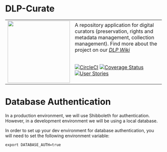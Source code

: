 # DLP-Curate

<table width="100%">
<tr><td>
<img src="https://cdn.vectorlogosupply.com/logos/large/2x/emory-university-png-transparent-logo.png" width="200">
</td><td>
A repository application for digital curators (preservation, rights and metadata management, collection management). Find more about the project on our
<a href="https://wiki.service.emory.edu/display/DLPP"><em>DLP Wiki</em></a>
<br/><br/>

[![CircleCI](https://circleci.com/gh/emory-libraries/dlp-curate.svg?style=svg)](https://circleci.com/gh/emory-libraries/dlp-curate)
[![Coverage Status](https://coveralls.io/repos/github/emory-libraries/dlp-curate/badge.svg?branch=master)](https://coveralls.io/github/emory-libraries/dlp-curate?branch=master)
[![User Stories](https://raw.githubusercontent.com/ZenHubIO/support/master/zenhub-badge.png)](https://app.zenhub.com/workspaces/dlp-curate-5bf484ae4b5806bc2bf6875b)

</td></tr>
</table>

# Database Authentication

In a production environment, we will use Shibboleth for authentication. However, in a development environment we will be using a local database.

In order to set up your dev environment for database authentication, you will need to set the following environment variable:

`export DATABASE_AUTH=true`
